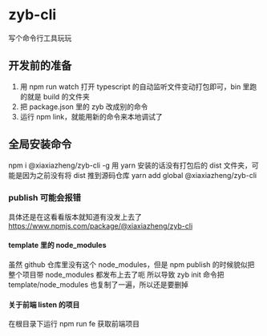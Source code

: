 # zyb-cli

写个命令行工具玩玩

## 开发前的准备

1. 用 npm run watch 打开 typescript 的自动监听文件变动打包即可，bin 里跑的就是 build 的文件夹
2. 把 package.json 里的 zyb 改成别的命令
3. 运行 npm link，就能用新的命令来本地调试了

## 全局安装命令

npm i @xiaxiazheng/zyb-cli -g
用 yarn 安装的话没有打包后的 dist 文件夹，可能是因为之前没有将 dist 推到源码仓库
yarn add global @xiaxiazheng/zyb-cli

### publish 可能会报错

具体还是在这看看版本就知道有没发上去了
https://www.npmjs.com/package/@xiaxiazheng/zyb-cli

#### template 里的 node_modules

虽然 github 仓库里没有这个 node_modules，但是 npm publish 的时候貌似把整个项目带 node_modules 都发布上去了呃
所以导致 zyb init 命令把 template/node_modules 也复制了一遍，所以还是要删掉

#### 关于前端 listen 的项目

在根目录下运行 npm run fe 获取前端项目
